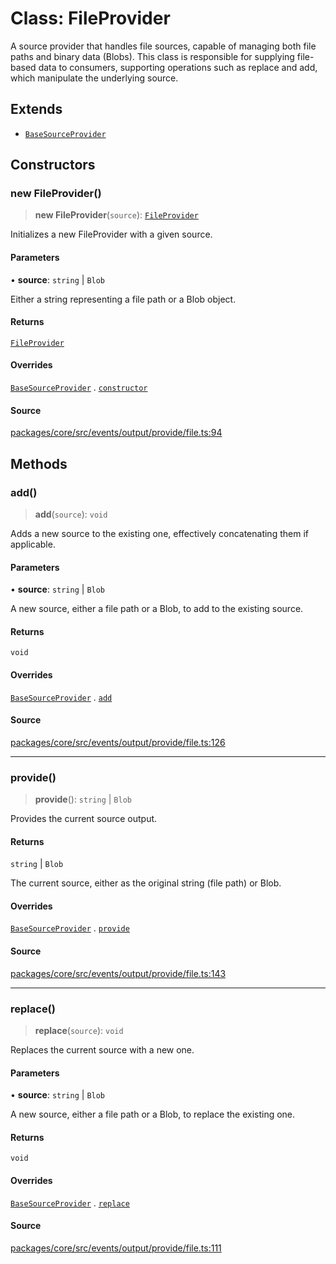 # Class: FileProvider

A source provider that handles file sources, capable of managing both file paths and binary data (Blobs).
This class is responsible for supplying file-based data to consumers, supporting operations such as replace and add,
which manipulate the underlying source.

## Extends

- [`BaseSourceProvider`](../../base/classes/BaseSourceProvider.md)

## Constructors

### new FileProvider()

> **new FileProvider**(`source`): [`FileProvider`](FileProvider.md)

Initializes a new FileProvider with a given source.

#### Parameters

• **source**: `string` \| `Blob`

Either a string representing a file path or a Blob object.

#### Returns

[`FileProvider`](FileProvider.md)

#### Overrides

[`BaseSourceProvider`](../../base/classes/BaseSourceProvider.md) . [`constructor`](../../base/classes/BaseSourceProvider.md#constructors)

#### Source

[packages/core/src/events/output/provide/file.ts:94](https://github.com/VictorS67/encre/blob/c09849eb59af073bf23be826a912f2ba4f635f93/packages/core/src/events/output/provide/file.ts#L94)

## Methods

### add()

> **add**(`source`): `void`

Adds a new source to the existing one, effectively concatenating them if applicable.

#### Parameters

• **source**: `string` \| `Blob`

A new source, either a file path or a Blob, to add to the existing source.

#### Returns

`void`

#### Overrides

[`BaseSourceProvider`](../../base/classes/BaseSourceProvider.md) . [`add`](../../base/classes/BaseSourceProvider.md#add)

#### Source

[packages/core/src/events/output/provide/file.ts:126](https://github.com/VictorS67/encre/blob/c09849eb59af073bf23be826a912f2ba4f635f93/packages/core/src/events/output/provide/file.ts#L126)

***

### provide()

> **provide**(): `string` \| `Blob`

Provides the current source output.

#### Returns

`string` \| `Blob`

The current source, either as the original string (file path) or Blob.

#### Overrides

[`BaseSourceProvider`](../../base/classes/BaseSourceProvider.md) . [`provide`](../../base/classes/BaseSourceProvider.md#provide)

#### Source

[packages/core/src/events/output/provide/file.ts:143](https://github.com/VictorS67/encre/blob/c09849eb59af073bf23be826a912f2ba4f635f93/packages/core/src/events/output/provide/file.ts#L143)

***

### replace()

> **replace**(`source`): `void`

Replaces the current source with a new one.

#### Parameters

• **source**: `string` \| `Blob`

A new source, either a file path or a Blob, to replace the existing one.

#### Returns

`void`

#### Overrides

[`BaseSourceProvider`](../../base/classes/BaseSourceProvider.md) . [`replace`](../../base/classes/BaseSourceProvider.md#replace)

#### Source

[packages/core/src/events/output/provide/file.ts:111](https://github.com/VictorS67/encre/blob/c09849eb59af073bf23be826a912f2ba4f635f93/packages/core/src/events/output/provide/file.ts#L111)
